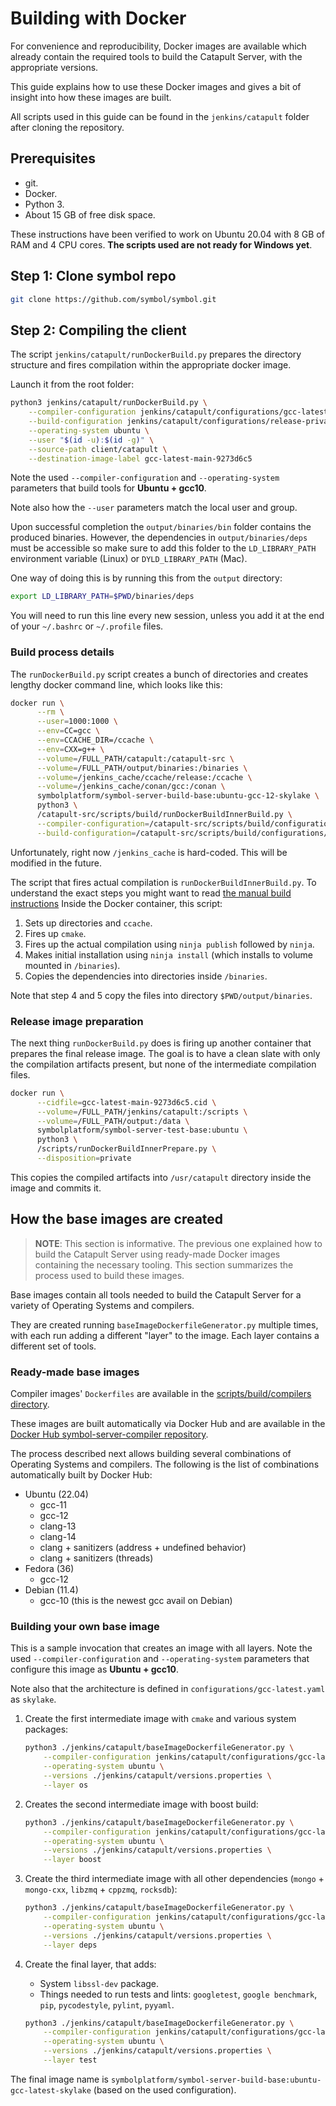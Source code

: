 # Building with Docker

For convenience and reproducibility, Docker images are available which already contain the required tools to build the Catapult Server, with the appropriate versions.

This guide explains how to use these Docker images and gives a bit of insight into how these images are built.

All scripts used in this guide can be found in the ``jenkins/catapult`` folder after cloning the repository.

## Prerequisites

- git.
- Docker.
- Python 3.
- About 15 GB of free disk space.

These instructions have been verified to work on Ubuntu 20.04 with 8 GB of RAM and 4 CPU cores. **The scripts used are not ready for Windows yet**.

## Step 1: Clone symbol repo

```sh
git clone https://github.com/symbol/symbol.git
```

## Step 2: Compiling the client

The script ``jenkins/catapult/runDockerBuild.py`` prepares the directory structure and fires compilation within the appropriate docker image.

Launch it from the root folder:

```bash
python3 jenkins/catapult/runDockerBuild.py \
    --compiler-configuration jenkins/catapult/configurations/gcc-latest.yaml \
    --build-configuration jenkins/catapult/configurations/release-private.yaml \
    --operating-system ubuntu \
    --user "$(id -u):$(id -g)" \
    --source-path client/catapult \
    --destination-image-label gcc-latest-main-9273d6c5
```

Note the used ``--compiler-configuration`` and ``--operating-system`` parameters that build tools for **Ubuntu + gcc10**.

Note also how the ``--user`` parameters match the local user and group.

Upon successful completion the ``output/binaries/bin`` folder contains the produced binaries. However, the dependencies in ``output/binaries/deps`` must be accessible so make sure to add this folder to the ``LD_LIBRARY_PATH`` environment variable (Linux) or ``DYLD_LIBRARY_PATH`` (Mac).

  One way of doing this is by running this from the ``output`` directory:

  ```sh
  export LD_LIBRARY_PATH=$PWD/binaries/deps
  ```

  You will need to run this line every new session, unless you add it at the end of your ``~/.bashrc`` or ``~/.profile`` files.

### Build process details

The `runDockerBuild.py` script creates a bunch of directories and creates lengthy docker command line, which looks like this:

```bash
docker run \
      --rm \
      --user=1000:1000 \
      --env=CC=gcc \
      --env=CCACHE_DIR=/ccache \
      --env=CXX=g++ \
      --volume=/FULL_PATH/catapult:/catapult-src \
      --volume=/FULL_PATH/output/binaries:/binaries \
      --volume=/jenkins_cache/ccache/release:/ccache \
      --volume=/jenkins_cache/conan/gcc:/conan \
      symbolplatform/symbol-server-build-base:ubuntu-gcc-12-skylake \
      python3 \
      /catapult-src/scripts/build/runDockerBuildInnerBuild.py \
      --compiler-configuration=/catapult-src/scripts/build/configurations/gcc-latest.yaml \
      --build-configuration=/catapult-src/scripts/build/configurations/release-private.yaml
```

Unfortunately, right now `/jenkins_cache` is hard-coded. This will be modified in the future.

The script that fires actual compilation is `runDockerBuildInnerBuild.py`. To understand the exact steps you might want to read [the manual build instructions](BUILD-manual.md) Inside the Docker container, this script:

1. Sets up directories and ``ccache``.
2. Fires up ``cmake``.
3. Fires up the actual compilation using ``ninja publish`` followed by ``ninja``.
4. Makes initial installation using ``ninja install`` (which installs to volume mounted in ``/binaries``).
5. Copies the dependencies into directories inside ``/binaries``.

Note that step 4 and 5 copy the files into directory ``$PWD/output/binaries``.

### Release image preparation

The next thing ``runDockerBuild.py`` does is firing up another container that prepares the final release image. The goal is to have a clean slate with only the compilation artifacts present, but none of the intermediate compilation files.

```bash
docker run \
      --cidfile=gcc-latest-main-9273d6c5.cid \
      --volume=/FULL_PATH/jenkins/catapult:/scripts \
      --volume=/FULL_PATH/output:/data \
      symbolplatform/symbol-server-test-base:ubuntu \
      python3 \
      /scripts/runDockerBuildInnerPrepare.py \
      --disposition=private
```

This copies the compiled artifacts into ``/usr/catapult`` directory inside the image and commits it.

## How the base images are created

> **NOTE**:
> This section is informative. The previous one explained how to build the Catapult Server using ready-made Docker images containing the necessary tooling. This section summarizes the process used to build these images.

Base images contain all tools needed to build the Catapult Server for a variety of Operating Systems and compilers.

They are created running ``baseImageDockerfileGenerator.py`` multiple times, with each run adding a different "layer" to the image. Each layer contains a different set of tools.

### Ready-made base images

Compiler images' ``Dockerfiles`` are available in the [scripts/build/compilers directory](https://github.com/symbol/symbol/tree/dev/jenkins/catapult/compilers).

These images are built automatically via Docker Hub and are available in the [Docker Hub symbol-server-compiler repository](https://hub.docker.com/repository/docker/symbolplatform/symbol-server-compiler).

The process described next allows building several combinations of Operating Systems and compilers. The following is the list of combinations automatically built by Docker Hub:

- Ubuntu (22.04)
  - gcc-11
  - gcc-12
  - clang-13
  - clang-14
  - clang + sanitizers (address + undefined behavior)
  - clang + sanitizers (threads)
- Fedora (36)
  - gcc-12
- Debian (11.4)
  - gcc-10 (this is the newest gcc avail on Debian)

### Building your own base image

This is a sample invocation that creates an image with all layers. Note the used ``--compiler-configuration`` and ``--operating-system`` parameters that configure this image as **Ubuntu + gcc10**.

Note also that the architecture is defined in ``configurations/gcc-latest.yaml`` as ``skylake``.

1. Create the first intermediate image with ``cmake`` and various system packages:

   ```bash
   python3 ./jenkins/catapult/baseImageDockerfileGenerator.py \
       --compiler-configuration jenkins/catapult/configurations/gcc-latest.yaml \
       --operating-system ubuntu \
       --versions ./jenkins/catapult/versions.properties \
       --layer os
   ```

2. Creates the second intermediate image with boost build:

   ```bash
   python3 ./jenkins/catapult/baseImageDockerfileGenerator.py \
       --compiler-configuration jenkins/catapult/configurations/gcc-latest.yaml \
       --operating-system ubuntu \
       --versions ./jenkins/catapult/versions.properties \
       --layer boost
   ```

3. Create the third intermediate image with all other dependencies (``mongo`` + ``mongo-cxx``, ``libzmq`` + ``cppzmq``, ``rocksdb``):

   ```bash
   python3 ./jenkins/catapult/baseImageDockerfileGenerator.py \
       --compiler-configuration jenkins/catapult/configurations/gcc-latest.yaml \
       --operating-system ubuntu \
       --versions ./jenkins/catapult/versions.properties \
       --layer deps
   ```

4. Create the final layer, that adds:
   - System ``libssl-dev`` package.
   - Things needed to run tests and lints: ``googletest``, ``google benchmark``, ``pip``, ``pycodestyle``, ``pylint``, ``pyyaml``.

   ```bash
   python3 ./jenkins/catapult/baseImageDockerfileGenerator.py \
       --compiler-configuration jenkins/catapult/configurations/gcc-latest.yaml \
       --operating-system ubuntu \
       --versions ./jenkins/catapult/versions.properties \
       --layer test
   ```

The final image name is `symbolplatform/symbol-server-build-base:ubuntu-gcc-latest-skylake` (based on the used configuration).
